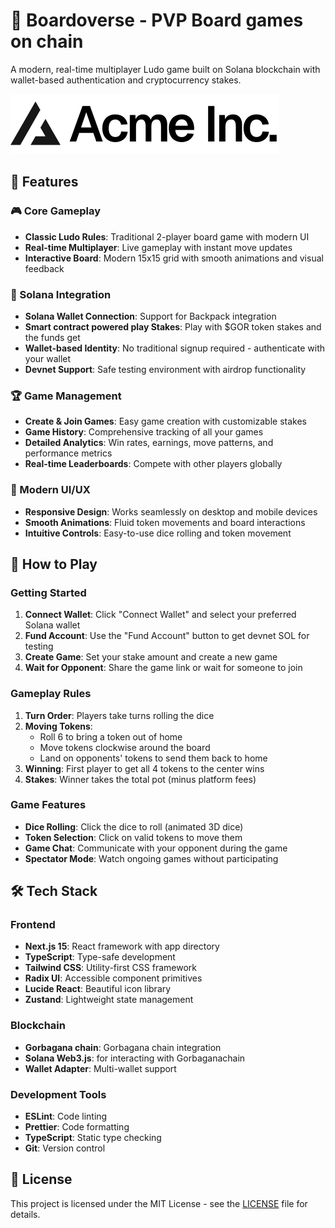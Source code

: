 # 🎲 Boardoverse - PVP Board games on chain

A modern, real-time multiplayer Ludo game built on Solana blockchain with wallet-based authentication and cryptocurrency stakes.

![Boardo Game](public/placeholder-logo.svg)

## 🌟 Features

### 🎮 Core Gameplay
- **Classic Ludo Rules**: Traditional 2-player board game with modern UI
- **Real-time Multiplayer**: Live gameplay with instant move updates
- **Interactive Board**: Modern 15x15 grid with smooth animations and visual feedback

### 🔗 Solana Integration
- **Solana Wallet Connection**: Support for Backpack integration
- **Smart contract powered play Stakes**: Play with $GOR token stakes and the funds get
- **Wallet-based Identity**: No traditional signup required - authenticate with your wallet
- **Devnet Support**: Safe testing environment with airdrop functionality

### 🏆 Game Management
- **Create & Join Games**: Easy game creation with customizable stakes
- **Game History**: Comprehensive tracking of all your games
- **Detailed Analytics**: Win rates, earnings, move patterns, and performance metrics
- **Real-time Leaderboards**: Compete with other players globally

### 🎨 Modern UI/UX
- **Responsive Design**: Works seamlessly on desktop and mobile devices
- **Smooth Animations**: Fluid token movements and board interactions
- **Intuitive Controls**: Easy-to-use dice rolling and token movement

## 🎯 How to Play

### Getting Started
1. **Connect Wallet**: Click "Connect Wallet" and select your preferred Solana wallet
2. **Fund Account**: Use the "Fund Account" button to get devnet SOL for testing
3. **Create Game**: Set your stake amount and create a new game
4. **Wait for Opponent**: Share the game link or wait for someone to join

### Gameplay Rules
1. **Turn Order**: Players take turns rolling the dice
2. **Moving Tokens**: 
   - Roll 6 to bring a token out of home
   - Move tokens clockwise around the board
   - Land on opponents' tokens to send them back to home
3. **Winning**: First player to get all 4 tokens to the center wins
4. **Stakes**: Winner takes the total pot (minus platform fees)

### Game Features
- **Dice Rolling**: Click the dice to roll (animated 3D dice)
- **Token Selection**: Click on valid tokens to move them
- **Game Chat**: Communicate with your opponent during the game
- **Spectator Mode**: Watch ongoing games without participating


## 🛠️ Tech Stack

### Frontend
- **Next.js 15**: React framework with app directory
- **TypeScript**: Type-safe development
- **Tailwind CSS**: Utility-first CSS framework
- **Radix UI**: Accessible component primitives
- **Lucide React**: Beautiful icon library
- **Zustand**: Lightweight state management

### Blockchain
- **Gorbagana chain**: Gorbagana chain integration
- **Solana Web3.js**: for interacting with Gorbaganachain
- **Wallet Adapter**: Multi-wallet support

### Development Tools
- **ESLint**: Code linting
- **Prettier**: Code formatting
- **TypeScript**: Static type checking
- **Git**: Version control

## 📄 License

This project is licensed under the MIT License - see the [LICENSE](LICENSE) file for details.